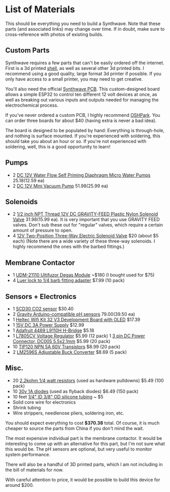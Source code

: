 # List of Materials

This should be everything you need to build a Synthwave. Note that these parts (and associated links) may change over
time. If in doubt, make sure to cross-reference with photos of existing builds.

## Custom Parts

Synthwave requires a few parts that can't be easily ordered off the internet. First is a 3d printed [shell](/models), as
well as several other 3d printed bits. I recommend using a good quality, large format 3d printer if possible. If you
only have access to a small printer, you may need to get creative.

You'll also need the official [Synthwave PCB](/pcb). This custom-designed board allows a simple ESP32 to control ten
different 12 volt devices at once, as well as breaking out various inputs and outputs needed for managing the
electrochemical process.

If you've never ordered a custom PCB, I highly recommend [OSHPark](https://oshpark.com/). You can order three boards for
about $40 (having extra is never a bad idea).

The board is designed to be populated by hand: Everything is through-hole, and nothing is surface mounted. If you're
experienced with soldering, this should take you about an hour or so. If you're not experienced with soldering, well,
this is a good opportunity to learn!

## Pumps

-   2 [DC 12V Water Flow Self Priming Diaphragm Micro Water Pumps](https://www.amazon.com/gp/product/B09NQZHBQ2) $25.18
    ($12.59 ea)
-   2
    [DC 12V Mini Vacuum Pump](https://www.amazon.com/gp/product/B071GL3XXQ/ref=ppx_yo_dt_b_search_asin_title?ie=UTF8&psc=1)
    $51.98 ($25.99 ea)

## Solenoids

-   2 [1/2 inch NPT Thread 12V DC GRAVITY-FEED Plastic Nylon Solenoid Valve](https://www.ebay.com/itm/290763981675)
    $31.98 ($15.99 ea). It is very important that you use GRAVITY FEED valves. Don't sub these out for "regular" valves,
    which require a certain amount of pressure to open.
-   4 [12V Two-Position Three-Way Electric Solenoid Valve](https://www.aliexpress.us/item/3256804915255792.html) $20
    (about $5 each) (Note there are a wide variety of these three-way solenoids. I highly recommend the ones with the
    barbed fittings.)

## Membrane Contactor

-   1 [UDM-21110 Ultifuzor Degas Module](https://www.ebay.com/itm/115469063200) ~$180 (I bought used for $75)
-   4 [Luer lock to 1/4 barb fitting adapter](https://www.amazon.com/gp/product/B0BB649WM2/) $7.99 (10 pack)

## Sensors + Electronics

-   1 [SCD30 CO2 sensor](https://www.amazon.com/extralife-Quality-Sensors-Module-Measurements/dp/B0BBGSQTYJ) $30.40
-   2 [Gravity Arduino-compatible pH sensors](https://www.dfrobot.com/product-1782.html) $79.00 ($39.50 ea)
-   1
    [Heltec Wifi Kit 32 V3 Development Board with OLED](https://www.amazon.com/HiLetgo-Display-Bluetooth-Internet-Development/dp/B07DKD79Y9)
    $17.39
-   1 [15V DC 3A Power Supply](https://www.amazon.com/Adapter-Switching-Converter-100V-240V-Positive/dp/B08CZD4HWG)
    $12.99
-   1 [Adafruit 4489 L9110H H-Bridge](https://www.amazon.com/gp/product/B085KYNY3H/) $5.18
-   1 [L7805CV Voltage Regulator](https://www.amazon.com/dp/B0C5M51R2Z) $5.99 (12 pack) 1
    [3 pin DC Power Connector, DC005 5.5x2.1mm](https://www.amazon.com/dp/B081DYQSC9) $5.99 (20 pack)
-   10 [TIP120 NPN 5A 60V Transistors](https://www.amazon.com/gp/product/B08BFYYK7D/ref=ppx_yo_dt_b_search_asin_title)
    $8.99 (20 pack)
-   2
    [LM2596S Adjustable Buck Converter](https://www.amazon.com/DiGiYes-Converter-Efficiency-Regulator-Adjustable/dp/B0BPSFVDY4)
    $8.69 (5 pack)

## Misc.

-   20 [2.2kohm 1/4 watt resistors](https://www.amazon.com/dp/B08QRPRVMJ) (used as hardware pulldowns) $5.49 (100 pack)
-   10 [30v 1A diodes](https://www.amazon.com/ALLECIN-1N5818-Schottky-Rectifier-Switching/dp/B0CKSHS9CM) (used as
    flyback diodes) $6.49 (150 pack)
-   10 feet [1/4" ID 3/8" OD silicone tubing](https://www.amazon.com/dp/B07W918CBP) ~ $5
-   Solid core wire for electronics
-   Shrink tubing
-   Wire strippers, needlenose pliers, soldering iron, etc.

You should expect everything to cost **$370.38** total. Of course, it is much cheaper to source the parts from China if
you don't mind the wait.

The most expensive individual part is the membrane contactor. It would be interesting to come up with an alternative for
this part, but I'm not sure what this would be. The pH sensors are optional, but very useful to monitor system
performance.

There will also be a handful of 3D printed parts, which I am not including in the bill of materials for now.

With careful attention to price, it would be possible to build this device for around $200.

